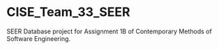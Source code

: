 # CISE_Team_33_SEER
SEER Database project for Assignment 1B of Contemporary Methods of Software Engineering.
